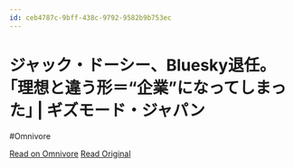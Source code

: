 ```yaml
---
id: ceb4787c-9bff-438c-9792-9582b9b753ec
---
```


# ジャック・ドーシー、Bluesky退任。｢理想と違う形＝“企業”になってしまった｣ | ギズモード・ジャパン
#Omnivore

[Read on Omnivore](https://omnivore.app/me/bluesky-191db3e4980)
[Read Original](https://www.gizmodo.jp/2024/05/jack-dorsey-bluesky-twitter-founder-elon-musk-x.html)

